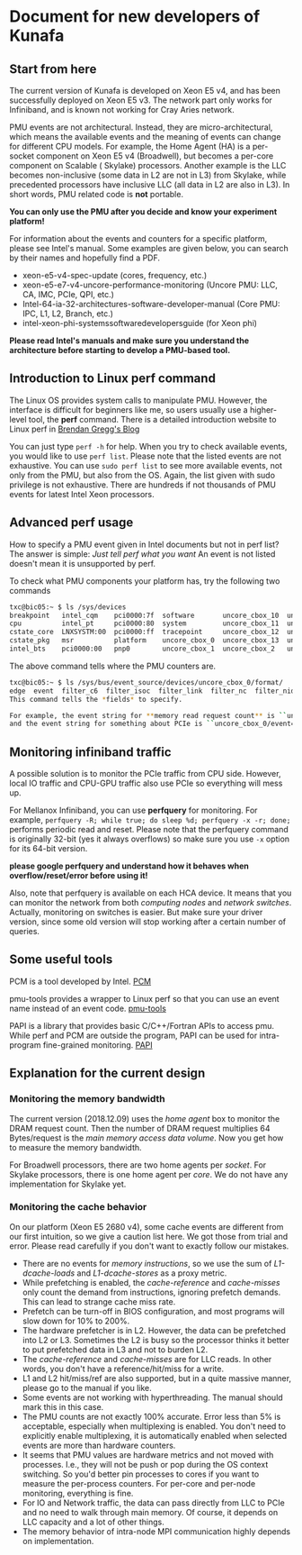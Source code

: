 # Document for new developers of Kunafa

## Start from here

The current version of Kunafa is developed on Xeon E5 v4, and has been successfully deployed on Xeon E5 v3. The network part only works for Infiniband, and is known not working for Cray Aries network.

PMU events are not architectural. Instead, they are micro-architectural, which means the available events and the meaning of events can change for different CPU models.
For example, the Home Agent (HA) is a per-socket component on Xeon E5 v4 (Broadwell), but becomes a per-core component on Scalable ( Skylake) processors.
Another example is the LLC becomes non-inclusive (some data in L2 are not in L3) from Skylake, while precedented processors have inclusive LLC (all data in L2 are also in L3).
In short words, PMU related code is **not** portable.

**You can only use the PMU after you decide and know your experiment platform!**

For information about the events and counters for a specific platform, please see Intel's manual.
Some examples are given below, you can search by their names and hopefully find a PDF.

* xeon-e5-v4-spec-update (cores, frequency, etc.)
* xeon-e5-e7-v4-uncore-performance-monitoring (Uncore PMU: LLC, CA, IMC, PCIe, QPI, etc.)
* Intel-64-ia-32-architectures-software-developer-manual (Core PMU: IPC, L1, L2, Branch, etc.)
* intel-xeon-phi-systemssoftwaredevelopersguide (for Xeon phi)

**Please read Intel's manuals and make sure you understand the architecture before starting to develop a PMU-based tool.**

## Introduction to Linux perf command

The Linux OS provides system calls to manipulate PMU.
However, the interface is difficult for beginners like me, so users usually use a higher-level tool, the **perf** command.
There is a detailed introduction website to Linux perf in [Brendan Gregg's Blog](http://www.brendangregg.com/overview.html)

You can just type ``perf -h`` for help.
When you try to check available events, you would like to use ``perf list``.
Please note that the listed events are not exhaustive.
You can use ``sudo perf list`` to see more available events, not only from the PMU, but also from the OS.
Again, the list given with sudo privilege is not exhaustive.
There are hundreds if not thousands of PMU events for latest Intel Xeon processors.

## Advanced perf usage

How to specify a PMU event given in Intel documents but not in perf list?
The answer is simple: *Just tell perf what you want*
An event is not listed doesn't mean it is unsupported by perf.

To check what PMU components your platform has, try the following two commands

```bash
txc@bic05:~ $ ls /sys/devices
breakpoint   intel_cqm    pci0000:7f  software       uncore_cbox_10  uncore_cbox_3  uncore_cbox_8  uncore_imc_1  uncore_qpi_1    uncore_sbox_1
cpu          intel_pt     pci0000:80  system         uncore_cbox_11  uncore_cbox_4  uncore_cbox_9  uncore_imc_4  uncore_r2pcie   uncore_sbox_2
cstate_core  LNXSYSTM:00  pci0000:ff  tracepoint     uncore_cbox_12  uncore_cbox_5  uncore_ha_0    uncore_imc_5  uncore_r3qpi_0  uncore_sbox_3
cstate_pkg   msr          platform    uncore_cbox_0  uncore_cbox_13  uncore_cbox_6  uncore_ha_1    uncore_pcu    uncore_r3qpi_1  uncore_ubox
intel_bts    pci0000:00   pnp0        uncore_cbox_1  uncore_cbox_2   uncore_cbox_7  uncore_imc_0   uncore_qpi_0  uncore_sbox_0   virtual
```
The above command tells where the PMU counters are.

```bash
txc@bic05:~ $ ls /sys/bus/event_source/devices/uncore_cbox_0/format/
edge  event  filter_c6  filter_isoc  filter_link  filter_nc  filter_nid  filter_opc  filter_state  filter_tid  thresh  tid_en  umask``
This command tells the *fields* to specify.

For example, the event string for **memory read request count** is ``uncore_ha_0/event=0x01,umask=0x03/``,
and the event string for something about PCIe is ``uncore_cbox_0/event=0x35,umask=0x01,filter_tid=0x3F,filter_opc=0x1C8/
```

## Monitoring infiniband traffic

A possible solution is to monitor the PCIe traffic from CPU side.
However, local IO traffic and CPU-GPU traffic also use PCIe so everything will mess up.

For Mellanox Infiniband, you can use **perfquery** for monitoring.
For example, ``perfquery -R; while true; do sleep %d; perfquery -x -r; done;`` performs periodic read and reset.
Please note that the perfquery command is originally 32-bit (yes it always overflows) so make sure you use ``-x`` option for its 64-bit version.

**please google perfquery and understand how it behaves when overflow/reset/error before using it!**

Also, note that perfquery is available on each HCA device.
It means that you can monitor the network from both *computing nodes* and *network switches*.
Actually, monitoring on switches is easier.
But make sure your driver version, since some old version will stop working after a certain number of queries.

## Some useful tools

PCM is a tool developed by Intel. [PCM](https://github.com/opcm/pcm)

pmu-tools provides a wrapper to Linux perf so that you can use an event name instead of an event code. [pmu-tools](https://github.com/andikleen/pmu-tools)

PAPI is a library that provides basic C/C++/Fortran APIs to access pmu. While perf and PCM are outside the program, PAPI can be used for intra-program fine-grained monitoring. [PAPI](https://bitbucket.org/icl/papi.git)

## Explanation for the current design

### Monitoring the memory bandwidth

The current version (2018.12.09) uses the *home agent* box to monitor the DRAM request count.
Then the number of DRAM request multiplies 64 Bytes/request is the *main memory access data volume*.
Now you get how to measure the memory bandwidth.

For Broadwell processors, there are two home agents per *socket*.
For Skylake processors, there is one home agent per *core*.
We do not have any implementation for Skylake yet.

### Monitoring the cache behavior

On our platform (Xeon E5 2680 v4), some cache events are different from our first intuition, so we give a caution list here.
We got those from trial and error.
Please read carefully if you don't want to exactly follow our mistakes.

* There are no events for *memory instructions*, so we use the sum of *L1-dcache-loads* and *L1-dcache-stores* as a proxy metric.
* While prefetching is enabled, the *cache-reference* and *cache-misses* only count the demand from instructions, ignoring prefetch demands. This can lead to strange cache miss rate.
* Prefetch can be turn-off in BIOS configuration, and most programs will slow down for 10% to 200%.
* The hardware prefetcher is in L2. However, the data can be prefetched into L2 or L3. Sometimes the L2 is busy so the processor thinks it better to put prefetched data in L3 and not to burden L2.
* The *cache-reference* and *cache-misses* are for LLC reads. In other words, you don't have a reference/hit/miss for a write.
* L1 and L2 hit/miss/ref are also supported, but in a quite massive manner, please go to the manual if you like.
* Some events are not working with hyperthreading. The manual should mark this in this case.
* The PMU counts are not exactly 100% accurate. Error less than 5% is acceptable, especially when multiplexing is enabled. You don't need to explicitly enable multiplexing, it is automatically enabled when selected events are more than hardware counters.
* It seems that PMU values are hardware metrics and not moved with processes. I.e., they will not be push or pop during the OS context switching. So you'd better pin processes to cores if you want to measure the per-process counters. For per-core and per-node monitoring, everything is fine.
* For IO and Network traffic, the data can pass directly from LLC to PCIe and no need to walk through main memory. Of course, it depends on LLC capacity and a lot of other things.
* The memory behavior of intra-node MPI communication highly depends on implementation.

